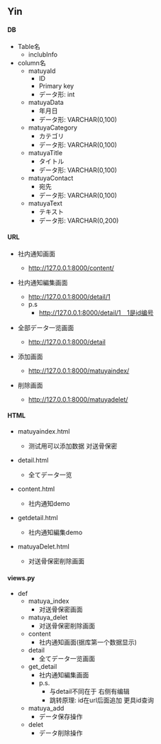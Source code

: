 ## Yin



#### DB

 - Table名
    -  inclubInfo
 - column名
   - matuyaId
     - ID
     - Primary key
     - データ形: int
   - matuyaData
     - 年月日
     - データ形: VARCHAR(0,100)
   - matuyaCategory	
     - カテゴリ
     - データ形: VARCHAR(0,100)
   - matuyaTitle
     - タイトル
     - データ形: VARCHAR(0,100)
   - matuyaContact
     - 宛先
     - データ形: VARCHAR(0,100)
   - matuyaText
     - テキスト
     - データ形: VARCHAR(0,200)

#### URL

 - 社内通知画面
   - http://127.0.0.1:8000/content/

 - 社内通知編集画面
   - http://127.0.0.1:8000/detail/1
   - p.s
     - http://127.0.0.1:8000/detail/1　1是id编号
 - 全部データ一览画面
   - http://127.0.0.1:8000/detail
 - 添加画面
   - http://127.0.0.1:8000/matuyaindex/ 
 - 削除画面
   - http://127.0.0.1:8000/matuyadelet/
  



#### HTML

- matuyaindex.html

  - 测试用可以添加数据 对送骨保密

- detail.html

  - 全てデータ一览

- content.html

  - 社内通知demo

- getdetail.html

  - 社内通知編集demo
  
- matuyaDelet.html 
 
  - 对送骨保密削除画面
     



#### views.py

- def
  - matuya_index
    - 对送骨保密画面
  - matuya_delet
    - 对送骨保密削除画面
  - content
    - 社内通知画面(据库第一个数据显示)
  - detail
    -  全てデータ一览画面
  - get_detail
    - 社内通知編集画面
    - p.s.
      - 与detail不同在于 右侧有编辑
      - 跳转原理: id在url后面追加 更具id查询
  - matuya_add
    - データ保存操作
  - delet
    - データ削除操作